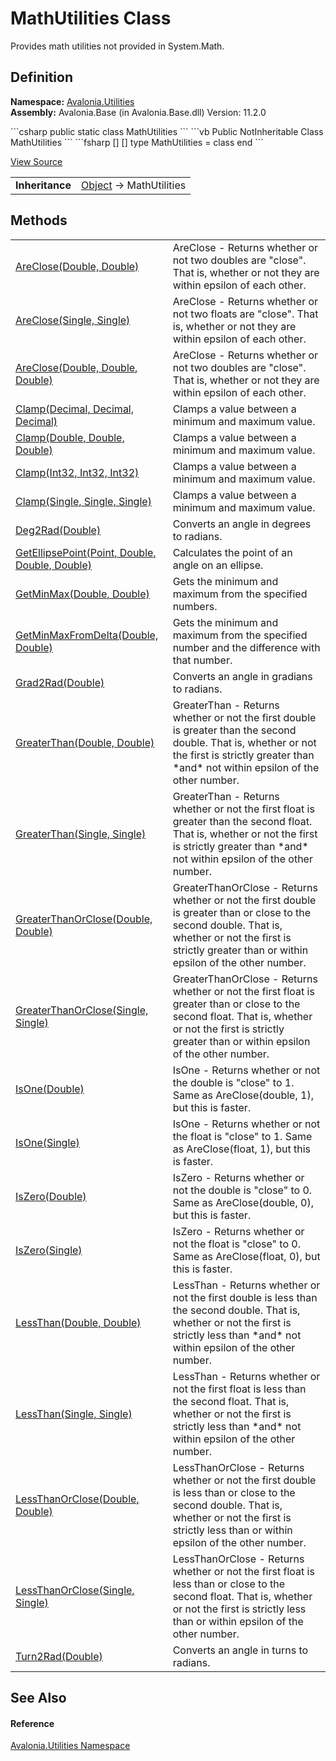 # MathUtilities Class


Provides math utilities not provided in System.Math.



## Definition
**Namespace:** <a href="N_Avalonia_Utilities">Avalonia.Utilities</a>  
**Assembly:** Avalonia.Base (in Avalonia.Base.dll) Version: 11.2.0

<Tabs groupId="api-code-preview">
<TabItem value="csharp" label="C#">
```csharp
public static class MathUtilities
```
</TabItem>
<TabItem value="vb" label="VB">
```vb
Public NotInheritable Class MathUtilities
```
</TabItem>
<TabItem value="fsharp" label="F#">
```fsharp
[<AbstractClassAttribute>]
[<SealedAttribute>]
type MathUtilities = class end
```
</TabItem>
</Tabs>



<a href="https://github.com/AvaloniaUI/Avalonia/tree/master/src/Avalonia.Base/Utilities/MathUtilities.cs" title="View the source code">View Source</a>

<table>
<tr><td><strong>Inheritance</strong></td><td><a href="https://learn.microsoft.com/dotnet/api/system.object" target="_blank" rel="noopener noreferrer">Object</a>  →  MathUtilities</td></tr>
</table>



## Methods
<table>
<tr>
<td><a href="M_Avalonia_Utilities_MathUtilities_AreClose_1">AreClose(Double, Double)</a></td>
<td>AreClose - Returns whether or not two doubles are "close". That is, whether or not they are within epsilon of each other.</td>
</tr>
<tr>
<td><a href="M_Avalonia_Utilities_MathUtilities_AreClose_2">AreClose(Single, Single)</a></td>
<td>AreClose - Returns whether or not two floats are "close". That is, whether or not they are within epsilon of each other.</td>
</tr>
<tr>
<td><a href="M_Avalonia_Utilities_MathUtilities_AreClose">AreClose(Double, Double, Double)</a></td>
<td>AreClose - Returns whether or not two doubles are "close". That is, whether or not they are within epsilon of each other.</td>
</tr>
<tr>
<td><a href="M_Avalonia_Utilities_MathUtilities_Clamp">Clamp(Decimal, Decimal, Decimal)</a></td>
<td>Clamps a value between a minimum and maximum value.</td>
</tr>
<tr>
<td><a href="M_Avalonia_Utilities_MathUtilities_Clamp_1">Clamp(Double, Double, Double)</a></td>
<td>Clamps a value between a minimum and maximum value.</td>
</tr>
<tr>
<td><a href="M_Avalonia_Utilities_MathUtilities_Clamp_2">Clamp(Int32, Int32, Int32)</a></td>
<td>Clamps a value between a minimum and maximum value.</td>
</tr>
<tr>
<td><a href="M_Avalonia_Utilities_MathUtilities_Clamp_3">Clamp(Single, Single, Single)</a></td>
<td>Clamps a value between a minimum and maximum value.</td>
</tr>
<tr>
<td><a href="M_Avalonia_Utilities_MathUtilities_Deg2Rad">Deg2Rad(Double)</a></td>
<td>Converts an angle in degrees to radians.</td>
</tr>
<tr>
<td><a href="M_Avalonia_Utilities_MathUtilities_GetEllipsePoint">GetEllipsePoint(Point, Double, Double, Double)</a></td>
<td>Calculates the point of an angle on an ellipse.</td>
</tr>
<tr>
<td><a href="M_Avalonia_Utilities_MathUtilities_GetMinMax">GetMinMax(Double, Double)</a></td>
<td>Gets the minimum and maximum from the specified numbers.</td>
</tr>
<tr>
<td><a href="M_Avalonia_Utilities_MathUtilities_GetMinMaxFromDelta">GetMinMaxFromDelta(Double, Double)</a></td>
<td>Gets the minimum and maximum from the specified number and the difference with that number.</td>
</tr>
<tr>
<td><a href="M_Avalonia_Utilities_MathUtilities_Grad2Rad">Grad2Rad(Double)</a></td>
<td>Converts an angle in gradians to radians.</td>
</tr>
<tr>
<td><a href="M_Avalonia_Utilities_MathUtilities_GreaterThan">GreaterThan(Double, Double)</a></td>
<td>GreaterThan - Returns whether or not the first double is greater than the second double. That is, whether or not the first is strictly greater than *and* not within epsilon of the other number.</td>
</tr>
<tr>
<td><a href="M_Avalonia_Utilities_MathUtilities_GreaterThan_1">GreaterThan(Single, Single)</a></td>
<td>GreaterThan - Returns whether or not the first float is greater than the second float. That is, whether or not the first is strictly greater than *and* not within epsilon of the other number.</td>
</tr>
<tr>
<td><a href="M_Avalonia_Utilities_MathUtilities_GreaterThanOrClose">GreaterThanOrClose(Double, Double)</a></td>
<td>GreaterThanOrClose - Returns whether or not the first double is greater than or close to the second double. That is, whether or not the first is strictly greater than or within epsilon of the other number.</td>
</tr>
<tr>
<td><a href="M_Avalonia_Utilities_MathUtilities_GreaterThanOrClose_1">GreaterThanOrClose(Single, Single)</a></td>
<td>GreaterThanOrClose - Returns whether or not the first float is greater than or close to the second float. That is, whether or not the first is strictly greater than or within epsilon of the other number.</td>
</tr>
<tr>
<td><a href="M_Avalonia_Utilities_MathUtilities_IsOne">IsOne(Double)</a></td>
<td>IsOne - Returns whether or not the double is "close" to 1. Same as AreClose(double, 1), but this is faster.</td>
</tr>
<tr>
<td><a href="M_Avalonia_Utilities_MathUtilities_IsOne_1">IsOne(Single)</a></td>
<td>IsOne - Returns whether or not the float is "close" to 1. Same as AreClose(float, 1), but this is faster.</td>
</tr>
<tr>
<td><a href="M_Avalonia_Utilities_MathUtilities_IsZero">IsZero(Double)</a></td>
<td>IsZero - Returns whether or not the double is "close" to 0. Same as AreClose(double, 0), but this is faster.</td>
</tr>
<tr>
<td><a href="M_Avalonia_Utilities_MathUtilities_IsZero_1">IsZero(Single)</a></td>
<td>IsZero - Returns whether or not the float is "close" to 0. Same as AreClose(float, 0), but this is faster.</td>
</tr>
<tr>
<td><a href="M_Avalonia_Utilities_MathUtilities_LessThan">LessThan(Double, Double)</a></td>
<td>LessThan - Returns whether or not the first double is less than the second double. That is, whether or not the first is strictly less than *and* not within epsilon of the other number.</td>
</tr>
<tr>
<td><a href="M_Avalonia_Utilities_MathUtilities_LessThan_1">LessThan(Single, Single)</a></td>
<td>LessThan - Returns whether or not the first float is less than the second float. That is, whether or not the first is strictly less than *and* not within epsilon of the other number.</td>
</tr>
<tr>
<td><a href="M_Avalonia_Utilities_MathUtilities_LessThanOrClose">LessThanOrClose(Double, Double)</a></td>
<td>LessThanOrClose - Returns whether or not the first double is less than or close to the second double. That is, whether or not the first is strictly less than or within epsilon of the other number.</td>
</tr>
<tr>
<td><a href="M_Avalonia_Utilities_MathUtilities_LessThanOrClose_1">LessThanOrClose(Single, Single)</a></td>
<td>LessThanOrClose - Returns whether or not the first float is less than or close to the second float. That is, whether or not the first is strictly less than or within epsilon of the other number.</td>
</tr>
<tr>
<td><a href="M_Avalonia_Utilities_MathUtilities_Turn2Rad">Turn2Rad(Double)</a></td>
<td>Converts an angle in turns to radians.</td>
</tr>
</table>

## See Also


#### Reference
<a href="N_Avalonia_Utilities">Avalonia.Utilities Namespace</a>  
